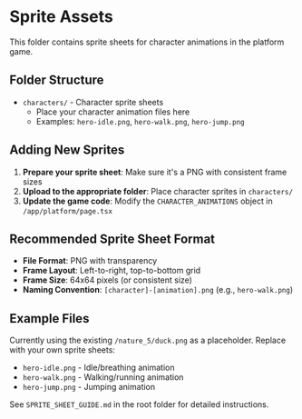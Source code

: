 # Sprite Assets

This folder contains sprite sheets for character animations in the platform game.

## Folder Structure

- `characters/` - Character sprite sheets
  - Place your character animation files here
  - Examples: `hero-idle.png`, `hero-walk.png`, `hero-jump.png`

## Adding New Sprites

1. **Prepare your sprite sheet**: Make sure it's a PNG with consistent frame sizes
2. **Upload to the appropriate folder**: Place character sprites in `characters/`
3. **Update the game code**: Modify the `CHARACTER_ANIMATIONS` object in `/app/platform/page.tsx`

## Recommended Sprite Sheet Format

- **File Format**: PNG with transparency
- **Frame Layout**: Left-to-right, top-to-bottom grid
- **Frame Size**: 64x64 pixels (or consistent size)
- **Naming Convention**: `[character]-[animation].png` (e.g., `hero-walk.png`)

## Example Files

Currently using the existing `/nature_5/duck.png` as a placeholder. Replace with your own sprite sheets:

- `hero-idle.png` - Idle/breathing animation
- `hero-walk.png` - Walking/running animation  
- `hero-jump.png` - Jumping animation

See `SPRITE_SHEET_GUIDE.md` in the root folder for detailed instructions.